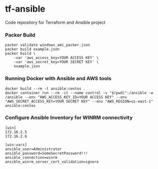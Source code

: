 # tf-ansible
Code repository for Terraform and Ansible project

### Packer Build
```
packer validate windows_ami_packer.json
packer build example.json
packer build \
    -var 'aws_access_key=YOUR ACCESS KEY' \
    -var 'aws_secret_key=YOUR SECRET KEY' \
    example.json
```
### Running Docker with Ansible and AWS tools
```
docker build --rm -t ansible:centos .
docker container run --rm -it --name control -v "$(pwd)":/ansible -w /ansible --env "AWS_ACCESS_KEY_ID=YOUR ACCESS KEY" --env "AWS_SECRET_ACCESS_KEY=YOUR SECRET KEY" --env "AWS_REGION=us-east-1" ansible:centos
```

### Configure Ansible Inventory for WINRM connectivity
```
[win]
172.16.2.5 
172.16.2.6 

[win:vars]
ansible_user=Administrator
ansible_password=SomeSecretPassword!!!
ansible_connection=winrm
ansible_winrm_server_cert_validation=ignore
```